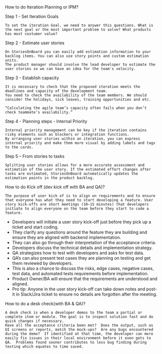 How to do Iteration Planning or IPM?

Step 1 - Set Iteration Goals

    To set the iteration Goal, we need to answer this questions. What is the next goal or the most important problem to solve? What products has most costumer value?

Step 2 - Estimate user stories

    On StoriesOnBoard you can easily add estimation information to your backlog items. You can also use story points and custom estimation units.
    The product manager should involve the lead developer to estimate the user stories so we can have an idea for the team's velocity.

Step 3 - Establish capacity

    It is necessary to check that the proposed iteration meets the deadlines and capacity of the development team.
    You need to check the availability of the team members. We should consider the holidays, sick leaves, training opportunities and etc.

    “Calculating the agile team’s capacity often fails when you don’t check teammate’s availability.”

Step 4 - Planning steps - Internal Priority

    Internal priority management can be key if the iteration contains risky elements such as blockers or integration functions.
    By arranging user stories within an iteration, you can express internal priority and make them more visual by adding labels and tags to the cards.

Step 5 – From stories to tasks

    Splitting user stories allows for a more accurate assessment and estimation of the user story. If the estimated effort changes after tasks are estimated, StoriesOnBoard automatically updates the estimation points in the product backlog.

How to do Kick off (dev kick off with BA and QA)?

    The purpose of user kick of is to align on requirements and to ensure that everyone has what they need to start developing a feature. User story kick-offs are short meetings (10–15 minutes) that developers initiate to align everyone on the team before they start to code a feature.

- Developers will initiate a user story kick-off just before they pick up a ticket and start coding.
- They clarify any questions around the feature they are building and ensure they are aligned with backend implementation.
- They can also go through their interpretation of the acceptance criteria.
- Developers discuss the technical details and implementation strategy.
- QA strategizes how to test with developers and asks for test data.
- QA’s can also present test cases they are planning on testing and get them reviewed by developers.
- This is also a chance to discuss the risks, edge cases, negative cases, test data, and automated tests requirements before implementation.
- Product Owner/BA will ensure that the requirements are understood and aligned.
- Pro tip: Anyone in the user story kick-off can take down notes and post-it in Slack/Jira ticket to ensure no details are forgotten after the meeting.

How to do a desk check(with BA & QA)?

    A desk check is when a developer demos to the team a partial or complete item or module. The goal is to inspect solution fast and do quick changes if necessary.
    Have all the acceptance criteria been met?  Does the output, such as UI screens or reports, match the mock-ups?  Are any bugs encountered during the demo?  If identified at that time, the developer can more easily fix issues in their local environment before it even gets to QA.  Problems found sooner contributes to less bug finding during testing which equates to time saved.
